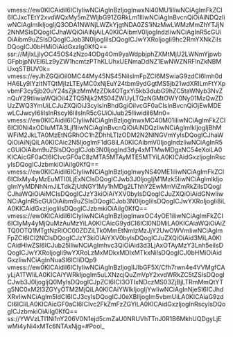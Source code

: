 vmess://ew0KICAidiI6ICIyIiwNCiAgInBzIjogInwxNi40MU1iIiwNCiAgImFkZCI6ICJxcTEtY2xvdWQxMy5mZWljbG91ZGRkLm1lIiwNCiAgInBvcnQiOiAiNDQzIiwNCiAgImlkIjogIjQ3ODA1NWNjLWZkYjgtNDA0ZS1iNzMwLWMzMmZhYTJjN2NhMSIsDQogICJhaWQiOiAiNjAiLA0KICAibmV0IjogIndzIiwNCiAgInR5cGUiOiAibm9uZSIsDQogICJob3N0IjogIiIsDQogICJwYXRoIjogIi9hc2RmYXNkZiIsDQogICJ0bHMiOiAidGxzIg0KfQ==
ssr://MjIxLjIyOC45OS4zNzo4ODg4Om9yaWdpbjphZXMtMjU2LWNmYjpwbGFpbjpNVEl6Lz9yZW1hcmtzPThKLUhxUENmaDdNZ1EwNWZNRFlnZkNBMUxqSTBUV0k=
vmess://eyJhZGQiOiI0MC44My45NS45NiIsImFpZCI6MSwiaG9zdCI6Imh0dHA6Ly9lYzItNTQtMjIzLTEyMC0xNjEuY24tbm9ydGgtMS5jb21wdXRlLmFtYXpvbmF3cy5jb20uY24sZjkzMmMzZDk4OTgxYi5kb3dubG9hZC5taWNyb3NvZnQuY29tIiwiaWQiOiI4ZTQ5Njk2MS04ZWUyLTQzNGMtOWY0Ny01MzQwZDUzZWQ3YmUiLCJuZXQiOiJ3cyIsInBhdGgiOiIvcGF0aCIsInBvcnQiOjEwMDEwLCJwcyI6IiIsInRscyI6IiIsInR5cGUiOiJub25lIiwidiI6Mn0=
vmess://ew0KICAidiI6ICIyIiwNCiAgInBzIjogInwxMC40M01iIiwNCiAgImFkZCI6ICI0Ni4xODIuMTA3LjI1IiwNCiAgInBvcnQiOiAiNDQzIiwNCiAgImlkIjogIjBhMWFiM2JkLTA0MzEtNGRhOC1hZDhhLTIzODM2N2NlNGVmYyIsDQogICJhaWQiOiAiNjQiLA0KICAic2N5IjogImF1dG8iLA0KICAibmV0IjogIndzIiwNCiAgInR5cGUiOiAibm9uZSIsDQogICJob3N0IjogInd3dy4xMTMwMDgxNC54eXoiLA0KICAicGF0aCI6ICIvcGF0aC8zMTA5MTAyMTE5MTYiLA0KICAidGxzIjogInRscyIsDQogICJzbmkiOiAiIg0KfQ==
vmess://ew0KICAidiI6ICIyIiwNCiAgInBzIjogInwyNS40ME1iIiwNCiAgImFkZCI6ICIxMy4yMzEuMTI0LjExNCIsDQogICJwb3J0IjogIjM1Mzk5IiwNCiAgImlkIjogImYyMDNhNmJiLTdkZjUtNGY1My1hMDg2LThhY2EwMmViZmRkZiIsDQogICJhaWQiOiAiMCIsDQogICJzY3kiOiAiYXV0byIsDQogICJuZXQiOiAidGNwIiwNCiAgInR5cGUiOiAibm9uZSIsDQogICJob3N0IjogIiIsDQogICJwYXRoIjogIi8iLA0KICAidGxzIjogIiIsDQogICJzbmkiOiAiIg0KfQ==
vmess://ew0KICAidiI6ICIyIiwNCiAgInBzIjogInwxOC4yOE1iIiwNCiAgImFkZCI6ICIyMy4yMjQuMzAuMzYiLA0KICAicG9ydCI6ICI0NDMiLA0KICAiaWQiOiAiZTQ0OTQ1MTgtNzRlOC00ZDZiLTk0MmEtNmIzMzJjY2UwOWVmIiwNCiAgImFpZCI6ICI2NCIsDQogICJzY3kiOiAiYXV0byIsDQogICJuZXQiOiAid3MiLA0KICAidHlwZSI6ICJub25lIiwNCiAgImhvc3QiOiAid3d3LjAxOTAyMzY3Lnh5eiIsDQogICJwYXRoIjogIi9wYXRoLzMxMDkxMDIxMTkxNiIsDQogICJ0bHMiOiAidGxzIiwNCiAgInNuaSI6ICIiDQp9
vmess://ew0KICAidiI6ICIyIiwNCiAgInBzIjogIlJlbGF5X/Cfh7rwn4e4VVMgfCAyLjA1TWIiLA0KICAiYWRkIjogIm5uLXNzcjQuZmVpY2xvdWRkZC5tZSIsDQogICJwb3J0IjogIjQ0MyIsDQogICJpZCI6ICI3OTIxNDczMS03ZjBjLTRmMmQtYTg5NC0xM2I3ZGYyOTM2MjQiLA0KICAiYWlkIjogIjYwIiwNCiAgInNjeSI6ICJhdXRvIiwNCiAgIm5ldCI6ICJ3cyIsDQogICJ0eXBlIjogIm5vbmUiLA0KICAiaG9zdCI6ICIiLA0KICAicGF0aCI6ICIvc2FkZmFzZGYiLA0KICAidGxzIjogInRscyIsDQogICJzbmkiOiAiIg0KfQ==
ss://YWVzLTI1Ni1nY206V0N1ejd5cmZaU0NRUVhTTnJ0R1B6MkhUQDgyLjEwMi4yNi4xMTc6NTAxNjg=#Pool_
